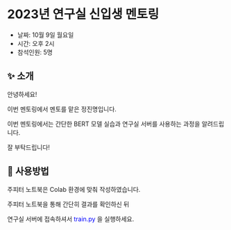 # 2023년 연구실 신입생 멘토링
- 날짜: 10월 9일 월요일
- 시간: 오후 2시
- 참석인원: 5명

## ✨ 소개
안녕하세요!  

이번 멘토링에서 멘토를 맡은 정진명입니다.  

이번 멘토링에서는 간단한 BERT 모델 실습과 연구실 서버를 사용하는 과정을 알려드립니다.  

잘 부탁드립니다!  

## 📐 사용방법
주피터 노트북은 Colab 환경에 맞춰 작성하였습니다.  
  
주피터 노트북을 통해 간단히 결과를 확인하신 뒤  
  
연구실 서버에 접속하셔서 <span style="color:blue"> train.py </span>을 실행하세요.  
